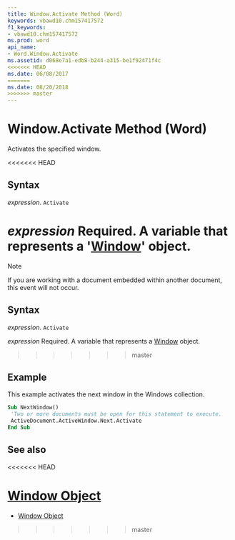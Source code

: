 ```yaml
---
title: Window.Activate Method (Word)
keywords: vbawd10.chm157417572
f1_keywords:
- vbawd10.chm157417572
ms.prod: word
api_name:
- Word.Window.Activate
ms.assetid: d068e7a1-edb8-b244-a315-be1f92471f4c
<<<<<<< HEAD
ms.date: 06/08/2017
=======
ms.date: 08/20/2018
>>>>>>> master
---
```



# Window.Activate Method (Word)

Activates the specified window.

<<<<<<< HEAD

## Syntax

 _expression_. `Activate`

 _expression_ Required. A variable that represents a '[Window](Word.Window.md)' object.
=======
> [!NOTE] 
> If you are working with a document embedded within another document, this event will not occur.

## Syntax

_expression_. `Activate`

_expression_ Required. A variable that represents a [Window](Word.Window.md) object.
>>>>>>> master


## Example

This example activates the next window in the Windows collection.


```vb
Sub NextWindow() 
 'Two or more documents must be open for this statement to execute. 
 ActiveDocument.ActiveWindow.Next.Activate 
End Sub
```


## See also

<<<<<<< HEAD

[Window Object](Word.Window.md)
=======
- [Window Object](Word.Window.md)
>>>>>>> master

